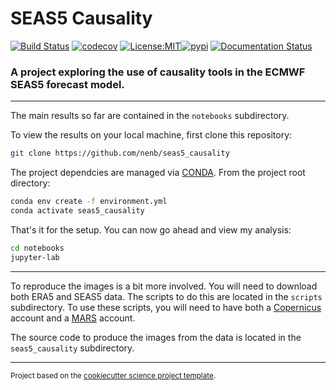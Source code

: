 SEAS5 Causality
==============================
[![Build Status](https://github.com/nenb/seas5_causality/workflows/Tests/badge.svg)](https://github.com/nenb/seas5_causality/actions)
[![codecov](https://codecov.io/gh/nenb/seas5_causality/branch/master/graph/badge.svg)](https://codecov.io/gh/nenb/seas5_causality)
[![License:MIT](https://img.shields.io/badge/License-MIT-lightgray.svg?style=flt-square)](https://opensource.org/licenses/MIT)[![pypi](https://img.shields.io/pypi/v/seas5_causality.svg)](https://pypi.org/project/seas5_causality)
[![Documentation Status](https://readthedocs.org/projects/seas5_causality/badge/?version=latest)](https://seas5_causality.readthedocs.io/en/latest/?badge=latest)


### A project exploring the use of causality tools in the ECMWF SEAS5 forecast model.

--------

The main results so far are contained in the `notebooks` subdirectory.

To view the results on your local machine, first clone this repository:

``` bash
git clone https://github.com/nenb/seas5_causality
```

The project dependcies are managed via [CONDA](https://docs.conda.io/en/latest/). From the project root directory:

```bash
conda env create -f environment.yml
conda activate seas5_causality
```

That's it for the setup. You can now go ahead and view my analysis:

```bash
cd notebooks
jupyter-lab
```

<hr>

To reproduce the images is a bit more involved. You will need to download both ERA5 and SEAS5 data.
The scripts to do this are located in the `scripts` subdirectory. To use these scripts, you will need to have both a
[Copernicus](https://cds.climate.copernicus.eu/#!/home) account and a [MARS](https://www.ecmwf.int/en/forecasts/accessing-forecasts) account.

The source code to produce the images from the data is located in the `seas5_causality` subdirectory.

<hr>

<p><small>Project based on the <a target="_blank" href="https://github.com/jbusecke/cookiecutter-science-project">cookiecutter science project template</a>.</small></p>
